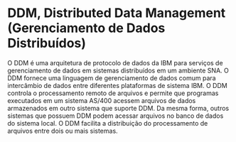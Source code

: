 # DDM, Distributed Data Management (Gerenciamento de Dados Distribuídos)

O DDM é uma arquitetura de protocolo de dados da IBM para serviços de gerenciamento de dados em sistemas distribuídos em um ambiente SNA. O DDM fornece uma linguagem de gerenciamento de dados comum para intercâmbio de dados entre diferentes plataformas de sistema IBM. O DDM controla o processamento remoto de arquivos e permite que programas executados em um sistema AS/400 acessem arquivos de dados armazenados em outro sistema que suporte DDM. Da mesma forma, outros sistemas que possuem DDM podem acessar arquivos no banco de dados do sistema local. O DDM facilita a distribuição do processamento de arquivos entre dois ou mais sistemas.
